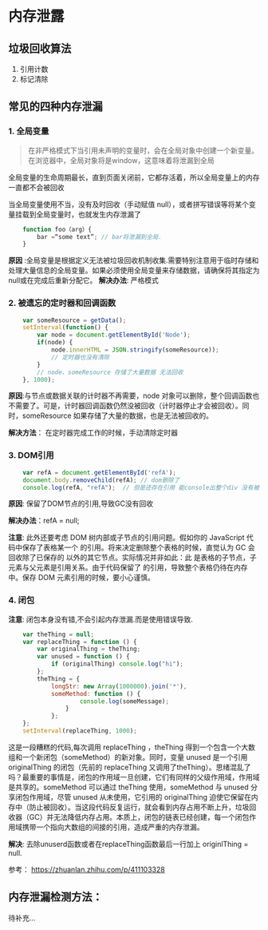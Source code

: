 # 内存泄露

## 垃圾回收算法
1. 引用计数
2. 标记清除

## 常见的四种内存泄漏

### 1. 全局变量
> 在非严格模式下当引用未声明的变量时，会在全局对象中创建一个新变量。在浏览器中，全局对象将是window，这意味着将泄漏到全局

全局变量的生命周期最长，直到页面关闭前，它都存活着，所以全局变量上的内存一直都不会被回收

当全局变量使用不当，没有及时回收（手动赋值 null），或者拼写错误等将某个变量挂载到全局变量时，也就发生内存泄漏了

```js
    function foo（arg）{ 
        bar =“some text”; // bar将泄漏到全局.
    }
```

**原因** :全局变量是根据定义无法被垃圾回收机制收集.需要特别注意用于临时存储和处理大量信息的全局变量。如果必须使用全局变量来存储数据，请确保将其指定为null或在完成后重新分配它。 **解决办法**: 严格模式


### 2. 被遗忘的定时器和回调函数

```js
    var someResource = getData();
    setInterval(function() {
        var node = document.getElementById('Node');
        if(node) {
            node.innerHTML = JSON.stringify(someResource));
            // 定时器也没有清除
        }
        // node、someResource 存储了大量数据 无法回收
    }, 1000);
```

**原因**:与节点或数据关联的计时器不再需要，node 对象可以删除，整个回调函数也不需要了。可是，计时器回调函数仍然没被回收（计时器停止才会被回收）。同时，someResource 如果存储了大量的数据，也是无法被回收的。

**解决方法**： 在定时器完成工作的时候，手动清除定时器


### 3. DOM引用
```js
    var refA = document.getElementById('refA');
    document.body.removeChild(refA); // dom删除了
    console.log(refA, "refA");  // 但是还存在引用 能console出整个div 没有被回收
```

**原因**: 保留了DOM节点的引用,导致GC没有回收

**解决办法**：refA = null;

**注意**: 此外还要考虑 DOM 树内部或子节点的引用问题。假如你的 JavaScript 代码中保存了表格某一个 <td> 的引用。将来决定删除整个表格的时候，直觉认为 GC 会回收除了已保存的 <td> 以外的其它节点。实际情况并非如此：此 <td> 是表格的子节点，子元素与父元素是引用关系。由于代码保留了 <td> 的引用，导致整个表格仍待在内存中。保存 DOM 元素引用的时候，要小心谨慎。

### 4. 闭包
**注意**: 闭包本身没有错,不会引起内存泄漏.而是使用错误导致.

```js
    var theThing = null;
    var replaceThing = function () {
        var originalThing = theThing;
        var unused = function () {
            if (originalThing) console.log("hi");
        };
        theThing = {
            longStr: new Array(1000000).join('*'),
            someMethod: function () {
                    console.log(someMessage);
                }
            };
    };
    setInterval(replaceThing, 1000);
```

这是一段糟糕的代码,每次调用 replaceThing ，theThing 得到一个包含一个大数组和一个新闭包（someMethod）的新对象。同时，变量 unused 是一个引用 originalThing 的闭包（先前的 replaceThing 又调用了theThing）。思绪混乱了吗？最重要的事情是，闭包的作用域一旦创建，它们有同样的父级作用域，作用域是共享的。someMethod 可以通过 theThing 使用，someMethod 与 unused 分享闭包作用域，尽管 unused 从未使用，它引用的 originalThing 迫使它保留在内存中（防止被回收）。当这段代码反复运行，就会看到内存占用不断上升，垃圾回收器（GC）并无法降低内存占用。本质上，闭包的链表已经创建，每一个闭包作用域携带一个指向大数组的间接的引用，造成严重的内存泄漏。

**解决**: 去除unuserd函数或者在replaceThing函数最后一行加上 originlThing = null.

参考： https://zhuanlan.zhihu.com/p/411103328
## 内存泄漏检测方法：
待补充...